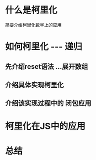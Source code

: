 # 什么是柯里化
简要介绍柯里化数学上的应用

# 如何柯里化 --- 递归

## 先介绍reset语法 ...展开数组

## 介绍具体实现柯里化

## 介绍该实现过程中的 闭包应用

# 柯里化在JS中的应用

# 总结